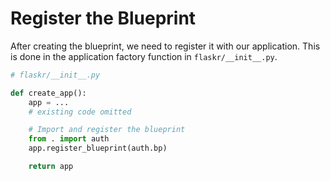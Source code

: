# Register the Blueprint

After creating the blueprint, we need to register it with our application. This is done in the application factory function in `flaskr/__init__.py`.

```python
# flaskr/__init__.py

def create_app():
    app = ...
    # existing code omitted

    # Import and register the blueprint
    from . import auth
    app.register_blueprint(auth.bp)

    return app
```
